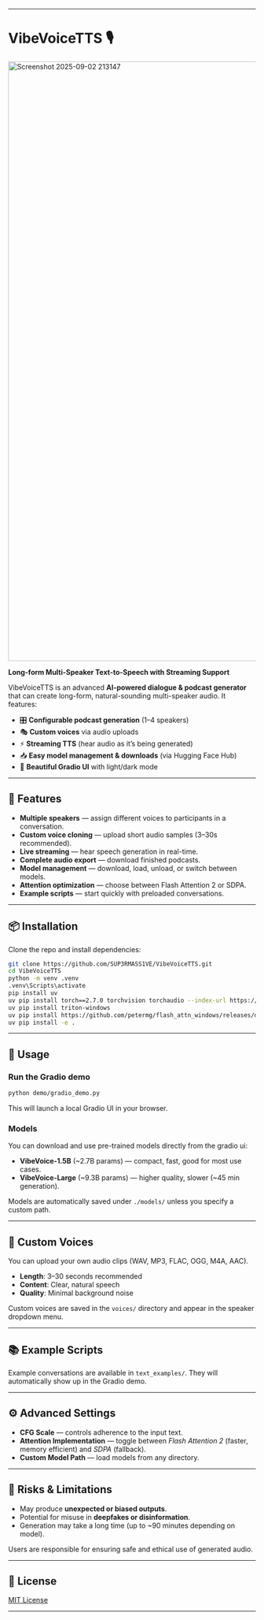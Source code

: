 
---

# VibeVoiceTTS 🎙️
<img width="1489" height="1217" alt="Screenshot 2025-09-02 213147" src="https://github.com/user-attachments/assets/c9aed0db-8266-444d-8f20-371a870e8d50" />

**Long-form Multi-Speaker Text-to-Speech with Streaming Support**

VibeVoiceTTS is an advanced **AI-powered dialogue & podcast generator** that can create long-form, natural-sounding multi-speaker audio. It features:

* 🎛️ **Configurable podcast generation** (1–4 speakers)
* 🎭 **Custom voices** via audio uploads
* ⚡ **Streaming TTS** (hear audio as it’s being generated)
* 📥 **Easy model management & downloads** (via Hugging Face Hub)
* 🎨 **Beautiful Gradio UI** with light/dark mode

---

## 🚀 Features

* **Multiple speakers** — assign different voices to participants in a conversation.
* **Custom voice cloning** — upload short audio samples (3–30s recommended).
* **Live streaming** — hear speech generation in real-time.
* **Complete audio export** — download finished podcasts.
* **Model management** — download, load, unload, or switch between models.
* **Attention optimization** — choose between Flash Attention 2 or SDPA.
* **Example scripts** — start quickly with preloaded conversations.

---

## 📦 Installation

Clone the repo and install dependencies:

```bash
git clone https://github.com/SUP3RMASS1VE/VibeVoiceTTS.git
cd VibeVoiceTTS
python -m venv .venv
.venv\Scripts\activate
pip install uv
uv pip install torch==2.7.0 torchvision torchaudio --index-url https://download.pytorch.org/whl/cu128
uv pip install triton-windows
uv pip install https://github.com/petermg/flash_attn_windows/releases/download/01/flash_attn-2.7.4.post1+cu128.torch270-cp310-cp310-win_amd64.whl
uv pip install -e .

```

---

## 🔧 Usage

### Run the Gradio demo

```bash
python demo/gradio_demo.py
```

This will launch a local Gradio UI in your browser.

### Models

You can download and use pre-trained models directly from the gradio ui:

* **VibeVoice-1.5B** (\~2.7B params) — compact, fast, good for most use cases.
* **VibeVoice-Large** (\~9.3B params) — higher quality, slower (\~45 min generation).

Models are automatically saved under `./models/` unless you specify a custom path.

---

## 🎤 Custom Voices

You can upload your own audio clips (WAV, MP3, FLAC, OGG, M4A, AAC).

* **Length**: 3–30 seconds recommended
* **Content**: Clear, natural speech
* **Quality**: Minimal background noise

Custom voices are saved in the `voices/` directory and appear in the speaker dropdown menu.

---

## 📚 Example Scripts

Example conversations are available in `text_examples/`.
They will automatically show up in the Gradio demo.

---

## ⚙️ Advanced Settings

* **CFG Scale** — controls adherence to the input text.
* **Attention Implementation** — toggle between *Flash Attention 2* (faster, memory efficient) and *SDPA* (fallback).
* **Custom Model Path** — load models from any directory.

---

## 🛑 Risks & Limitations

* May produce **unexpected or biased outputs**.
* Potential for misuse in **deepfakes or disinformation**.
* Generation may take a long time (up to \~90 minutes depending on model).

Users are responsible for ensuring safe and ethical use of generated audio.

---

## 📜 License

[MIT License](LICENSE)

---
